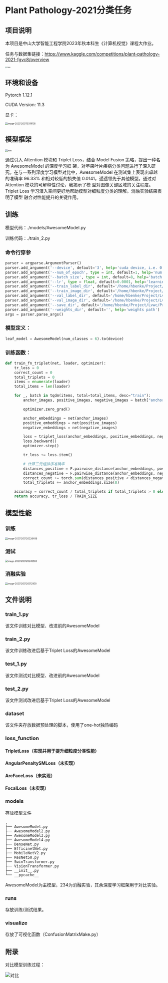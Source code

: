 # Plant Pathology-2021分类任务

## 项目说明

本项目是中山大学智能工程学院2023年秋本科生《计算机视觉》课程大作业。

任务与数据集链接：https://www.kaggle.com/competitions/plant-pathology-2021-fgvc8/overview

<img src="./assets/class.png" alt="class" style="zoom: 33%;" />

## 环境和设备

Pytorch 1.12.1

CUDA Version: 11.3

显卡：

<img src="./assets/image-20231203115319105.png" alt="image-20231203115319105" style="zoom:50%;" />

## 模型框架

<img src="./assets/mm.png" alt="mm" style="zoom:50%;" />

通过引入 Attention 模块和 Triplet Loss，结合 Model Fusion 策略，提出一种名为 AwesomeModel 的深度学习框 架，对苹果叶片疾病分类问题进行了深入研究。在与一系列深度学习模型对比中，AwesomeModel 在测试集上表现出卓越 的准确率 96.33% 和相对较低的损失值 0.0141，遥遥领先于其他模型。通过对 Attention 模块的可解释性讨论，我揭示了模 型对图像关键区域的关注程度。Triplet Loss 学习潜入空间更好地帮助模型对细粒度分类的理解。消融实验结果表明了模型 融合对性能提升的关键作用。

## 训练

模型代码：./models/AwesomeModel.py

训练代码：./train_2.py

### 命令行穿参

```python
parser = argparse.ArgumentParser()
parser.add_argument('--device', default='3', help='cuda device, i.e. 0 or 0,1,2,3 or cpu')
parser.add_argument('--num_of_epoch', type = int, default=1, help='num of epoch')
parser.add_argument('--batch_size', type = int, default=8, help='batch size')
parser.add_argument('--lr', type = float, default=0.0001, help='learning rate')
parser.add_argument('--train_label_dir', default='/home/hbenke/Project/Lvwc/Project/cv/leaf_disease_classifier/dataset/train.csv', help='train label dir')
parser.add_argument('--train_image_dir', default='/home/hbenke/Project/Lvwc/Project/Data/leaf_disease/train/images/', help='train image dir')
parser.add_argument('--val_label_dir', default='/home/hbenke/Project/Lvwc/Project/cv/leaf_disease_classifier/dataset/val.csv', help='val label dir')
parser.add_argument('--val_image_dir', default='/home/hbenke/Project/Lvwc/Project/Data/leaf_disease/val/images/', help='val image dir')
parser.add_argument('--save_dir', default='/home/hbenke/Project/Lvwc/Project/cv/leaf_disease_classifier/runs/train_result/exp12/', help='save dir')
parser.add_argument('--weights_dir', default='', help='weights path')
args = parser.parse_args()
```

### 模型定义：

```python
leaf_model = AwesomeModel(num_classes = 6).to(device)
```

### 训练函数：

```python
def train_fn_triplet(net, loader, optimizer):
    tr_loss = 0
    correct_count = 0
    total_triplets = 0
    items = enumerate(loader)
    total_items = len(loader)

    for _, batch in tqdm(items, total=total_items, desc="train"):
        anchor_images, positive_images, negative_images = batch["anchor"].to(device), batch["positive"].to(device), batch["negative"].to(device)

        optimizer.zero_grad()

        anchor_embeddings = net(anchor_images)
        positive_embeddings = net(positive_images)
        negative_embeddings = net(negative_images)

        loss = triplet_loss(anchor_embeddings, positive_embeddings, negative_embeddings)
        loss.backward()
        optimizer.step()

        tr_loss += loss.item()

        # 计算三元组排序准确率
        distances_positive = F.pairwise_distance(anchor_embeddings, positive_embeddings)
        distances_negative = F.pairwise_distance(anchor_embeddings, negative_embeddings)
        correct_count += torch.sum(distances_positive < distances_negative).item()
        total_triplets += anchor_embeddings.size(0)

    accuracy = correct_count / total_triplets if total_triplets > 0 else 0
    return accuracy, tr_loss / TRAIN_SIZE
```

## 模型性能

### 训练

<img src="./assets/image-20231203120226406.png" alt="image-20231203120226406" style="zoom:50%;" />

### 测试

<img src="./assets/image-20231203120245583.png" alt="image-20231203120245583" style="zoom:50%;" />

### 消融实验

<img src="./assets/image-20231203120312500.png" alt="image-20231203120312500" style="zoom:50%;" />

## 文件说明

### train_1.py

该文件训练对比模型、改进前的AwesomeModel

### train_2.py

该文件训练改进后基于Triplet Loss的AwesomeModel

### test_1.py

该文件测试对比模型、改进前的AwesomeModel

### test_2.py

该文件测试改进后基于Triplet Loss的AwesomeModel

### dataset

该文件夹存放数据预处理的脚本，使用了one-hot独热编码

### loss_function

#### TripletLoss（实现并用于提升细粒度分类性能）

#### AngularPenaltySMLoss（未实现）

#### ArcFaceLoss（未实现）

#### FocalLoss（未实现）

### models

存放模型文件

```
.
├── AwesomeModel.py
├── AwesomeModel2.py
├── AwesomeModel3.py
├── AwesomeModel4.py
├── DenseNet.py
├── EfficinetNet.py
├── MobileNetV2.py
├── ResNet50.py
├── SwinTransformer.py
├── VisionTransformer.py
├── __init__.py
└── __pycache__
```

AwesomeModel为主模型，234为消融实验，其余深度学习框架用于对比实验。

### runs

存放训练/测试结果。

### visualize

存放了可视化函数（ConfusionMatrixMake.py）

## 附录

对比模型训练过程：

![对比](./assets/对比.png)
